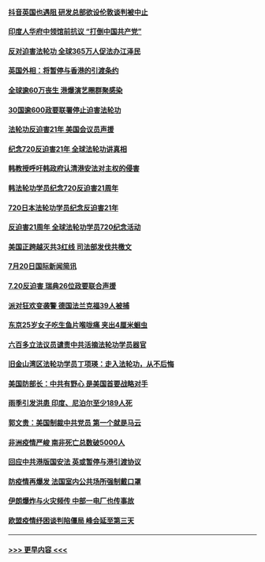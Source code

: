 #### [抖音英国也遇阻 研发总部欲设伦敦谈判被中止](../pages/prog202/a102898102.md?t=07210251) 
#### [印度人华府中领馆前抗议 “打倒中国共产党”](../pages/prog202/a102898084.md?t=07210251) 
#### [反对迫害法轮功 全球365万人促法办江泽民](../pages/prog202/a102898031.md?t=07210251) 
#### [英国外相：将暂停与香港的引渡条约](../pages/prog202/a102898033.md?t=07210251) 
#### [全球逾60万丧生 港爆演艺圈群聚感染](../pages/prog202/a102898035.md?t=07210251) 
#### [30国逾600政要联署停止迫害法轮功](../pages/prog202/a102898055.md?t=07210251) 
#### [法轮功反迫害21年 美国会议员声援](../pages/prog202/a102898043.md?t=07210251) 
#### [纪念720反迫害21年 全球法轮功讲真相](../pages/prog202/a102898040.md?t=07210251) 
#### [韩教授呼吁韩政府认清港安法对主权的侵害](../pages/prog202/a102897982.md?t=07210251) 
#### [韩法轮功学员纪念720反迫害21周年](../pages/prog202/a102897952.md?t=07210251) 
#### [720日本法轮功学员纪念反迫害21年](../pages/prog202/a102897949.md?t=07210251) 
#### [反迫害21周年 全球法轮功学员720纪念活动](../pages/prog202/a102897467.md?t=07210251) 
#### [美国正跨越灭共3红线 司法部发伐共檄文](../pages/prog202/a102897840.md?t=07210251) 
#### [7月20日国际新闻简讯](../pages/prog202/a102897803.md?t=07210251) 
#### [7.20反迫害  瑞典26位政要联合声援](../pages/prog202/a102897805.md?t=07210251) 
#### [派对狂欢变袭警 德国法兰克福39人被捕](../pages/prog202/a102897758.md?t=07210251) 
#### [东京25岁女子吃生鱼片喉咙痛 夹出4厘米蛔虫](../pages/prog202/a102897757.md?t=07210251) 
#### [六百多立法议员谴责中共活摘法轮功学员器官](../pages/prog202/a102897743.md?t=07210251) 
#### [旧金山湾区法轮功学员丁项瑛：走入法轮功，从不后悔](../pages/prog202/a102897738.md?t=07210251) 
#### [美国防部长：中共有野心 是美国首要战略对手](../pages/prog202/a102897726.md?t=07210251) 
#### [雨季引发洪患 印度、尼泊尔至少189人死](../pages/prog202/a102897722.md?t=07210251) 
#### [郭文贵：美国制裁中共党员 第一个就是马云](../pages/prog202/a102897708.md?t=07210251) 
#### [非洲疫情严峻 南非死亡总数破5000人](../pages/prog202/a102897705.md?t=07210251) 
#### [回应中共港版国安法 英或暂停与港引渡协议](../pages/prog202/a102897605.md?t=07210251) 
#### [防疫情再爆发 法国室内公共场所强制戴口罩](../pages/prog202/a102897671.md?t=07210251) 
#### [伊朗爆炸与火灾频传 中部一电厂也传事故](../pages/prog202/a102897636.md?t=07210251) 
#### [欧盟疫情纾困谈判陷僵局 峰会延至第三天](../pages/prog202/a102897427.md?t=07210251) 

----
#### [ >>> 更早内容 <<< ](../indexes/prog202-earlier.md)
